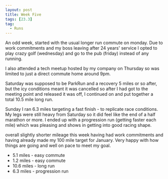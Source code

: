 ```yaml
---
layout: post
title: Week Five
tags: [23.3]
tag:
  - Runs
---
```


An odd week, started with the usual longer run commute on monday. Due to work commitments and my boss leaving after 24 years' service I opted to play crazy golf (wednesday) and go to the pub (friday) instead of any running.

I also attended a tech meetup hosted by my company on Thursday so was limited to just a direct commute home around 9pm.

Saturday was supposed to be ParkRun and a recovery 5 miles or so after, but the icy conditions meant it was cancelled so after I had got to the meeting point and released it was off, I continued on and put together a total 10.5 mile long run.

Sunday I ran 6.3 miles targeting a fast finish - to replicate race conditions. My legs were still heavy from Saturday so it did feel like the end of a half marathon or more. I ended up with a progression run (getting faster each mile) which was pleasing and shows in getting into good racing shape.

overall slightly shorter mileage this week having had work commitments and having already made my 100 mile target for January. Very happy with how things are going and well on pace to meet my goal.

* 5.1 miles - easy commute
* 1.2 miles - easy commute
* 10.6 miles - long run
* 6.3 miles - progression run
